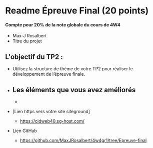 # Readme Épreuve Final (20 points)

#### Compte pour 20% de la note globale du cours de 4W4

- Max-J Rosalbert
- Titre du projet

## L\'objectif du TP2 :

- Utilisez la structure de thème de votre TP2 pour réaliser le développement de l’épreuve finale. 

- Les éléments que vous avez améliorés
  - 
  - 


- [Lien https vers votre site siteground]
  - https://cidweb40.sg-host.com/

- Lien GitHub
  - https://github.com/MaxJRosalbert/4w4gr1/tree/Epreuve-final
